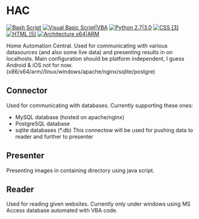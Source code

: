 # HAC
[![Bash Script](https://img.shields.io/badge/Bash-Script-blue.svg)](https://www.gnu.org/software/bash/)
[![Visual Basic Script|VBA](https://img.shields.io/badge/Visual%20Basic-Script%20%7C%20VBA-lightgrey.svg)](https://msdn.microsoft.com/en-us/vstudio/ms788229.aspx)
[![Python 2.7|3.0](https://img.shields.io/badge/Python-2.7%20%7C%203.0-yellow.svg)](https://www.python.org/)
[![CSS [3]](https://img.shields.io/badge/CSS-%5B3%5D-ff69b4.svg)](http://www.w3schools.com/css/default.asp)
[![HTML [5]](https://img.shields.io/badge/HTML-%5B5%5D-brightgreen.svg)](http://www.w3schools.com/html/default.asp)
[![Architecture x64|ARM](https://img.shields.io/badge/Architecture-x64|ARM-yellowgreen.svg)](http://www.arm.com/products/processors/instruction-set-architectures/index.php)


Home Automation Central.
Used for communicating with various datasources (and also some live data) and presenting results in on localhosts.
Main configuration should be platform independent, I guess Android & iOS not for now.
(x86/x64/arm//linux/windows/apache/nginx/sqlite/postgre)

## Connector
Used for communicating with databases. Currently supporting these ones:
- MySQL database (hosted on apache/nginx)
- PostgreSQL database
- sqlite databases (*.db)
This connectow will be used for pushing data to reader and further to presenter

## Presenter
Presenting images in containing directory using java script.

## Reader
Used for reading given websites.
Currently only under windows using MS Access database automated with VBA code.
